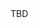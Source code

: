 <html>
  
  <head>
    <title> comp3121 </title>
    <script type="text/javascript">
      var queryString = window.location.search.slice(1);
      // if query string exists
      if (queryString) {
        qString = queryString.split('q')[1].split('&')[0];
        alert(qString);
      }
    </script>
  </head>
  
  <body>
    TBD
  </body>

</html>

